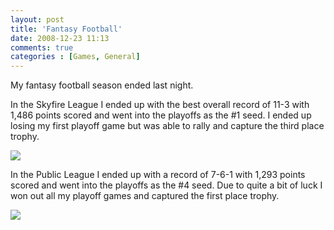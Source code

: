 ```yaml
---
layout: post
title: 'Fantasy Football'
date: 2008-12-23 11:13
comments: true
categories : [Games, General]
---  
```


My fantasy football season ended last night. 

In the Skyfire League I ended up with the best overall record of 11-3 with 1,486 points scored and went into the playoffs as the #1 seed. I ended up losing my first playoff game but was able to rally and capture the third place trophy.

<img src="/images/ffl-third.png">

In the Public League I ended up with a record of 7-6-1 with 1,293 points scored and went into the playoffs as the #4 seed. Due to quite a bit of luck I won out all my playoff games and captured the first place trophy.

<img src="/images/ffl-first.png">


